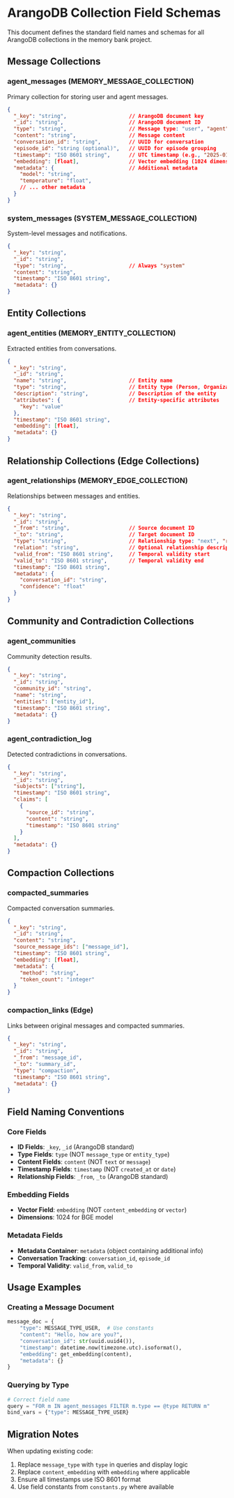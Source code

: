 # ArangoDB Collection Field Schemas

This document defines the standard field names and schemas for all ArangoDB collections in the memory bank project.

## Message Collections

### agent_messages (MEMORY_MESSAGE_COLLECTION)
Primary collection for storing user and agent messages.

```json
{
  "_key": "string",                    // ArangoDB document key
  "_id": "string",                     // ArangoDB document ID
  "type": "string",                    // Message type: "user", "agent", "system"
  "content": "string",                 // Message content
  "conversation_id": "string",         // UUID for conversation
  "episode_id": "string (optional)",   // UUID for episode grouping
  "timestamp": "ISO 8601 string",      // UTC timestamp (e.g., "2025-01-17T10:30:00Z")
  "embedding": [float],                // Vector embedding (1024 dimensions for BGE)
  "metadata": {                        // Additional metadata
    "model": "string",
    "temperature": "float",
    // ... other metadata
  }
}
```

### system_messages (SYSTEM_MESSAGE_COLLECTION)
System-level messages and notifications.

```json
{
  "_key": "string",
  "_id": "string",
  "type": "string",                    // Always "system"
  "content": "string",
  "timestamp": "ISO 8601 string",
  "metadata": {}
}
```

## Entity Collections

### agent_entities (MEMORY_ENTITY_COLLECTION)
Extracted entities from conversations.

```json
{
  "_key": "string",
  "_id": "string",
  "name": "string",                    // Entity name
  "type": "string",                    // Entity type (Person, Organization, etc.)
  "description": "string",             // Description of the entity
  "attributes": {                      // Entity-specific attributes
    "key": "value"
  },
  "timestamp": "ISO 8601 string",
  "embedding": [float],
  "metadata": {}
}
```

## Relationship Collections (Edge Collections)

### agent_relationships (MEMORY_EDGE_COLLECTION)
Relationships between messages and entities.

```json
{
  "_key": "string",
  "_id": "string",
  "_from": "string",                   // Source document ID
  "_to": "string",                     // Target document ID
  "type": "string",                    // Relationship type: "next", "refers_to", etc.
  "relation": "string",                // Optional relationship description
  "valid_from": "ISO 8601 string",     // Temporal validity start
  "valid_to": "ISO 8601 string",       // Temporal validity end
  "timestamp": "ISO 8601 string",
  "metadata": {
    "conversation_id": "string",
    "confidence": "float"
  }
}
```

## Community and Contradiction Collections

### agent_communities
Community detection results.

```json
{
  "_key": "string",
  "_id": "string",
  "community_id": "string",
  "name": "string",
  "entities": ["entity_id"],
  "timestamp": "ISO 8601 string",
  "metadata": {}
}
```

### agent_contradiction_log
Detected contradictions in conversations.

```json
{
  "_key": "string",
  "_id": "string",
  "subjects": ["string"],
  "timestamp": "ISO 8601 string",
  "claims": [
    {
      "source_id": "string",
      "content": "string",
      "timestamp": "ISO 8601 string"
    }
  ],
  "metadata": {}
}
```

## Compaction Collections

### compacted_summaries
Compacted conversation summaries.

```json
{
  "_key": "string",
  "_id": "string",
  "content": "string",
  "source_message_ids": ["message_id"],
  "timestamp": "ISO 8601 string",
  "embedding": [float],
  "metadata": {
    "method": "string",
    "token_count": "integer"
  }
}
```

### compaction_links (Edge)
Links between original messages and compacted summaries.

```json
{
  "_key": "string",
  "_id": "string",
  "_from": "message_id",
  "_to": "summary_id",
  "type": "compaction",
  "timestamp": "ISO 8601 string",
  "metadata": {}
}
```

## Field Naming Conventions

### Core Fields
- **ID Fields**: `_key`, `_id` (ArangoDB standard)
- **Type Fields**: `type` (NOT `message_type` or `entity_type`)
- **Content Fields**: `content` (NOT `text` or `message`)
- **Timestamp Fields**: `timestamp` (NOT `created_at` or `date`)
- **Relationship Fields**: `_from`, `_to` (ArangoDB standard)

### Embedding Fields
- **Vector Field**: `embedding` (NOT `content_embedding` or `vector`)
- **Dimensions**: 1024 for BGE model

### Metadata Fields
- **Metadata Container**: `metadata` (object containing additional info)
- **Conversation Tracking**: `conversation_id`, `episode_id`
- **Temporal Validity**: `valid_from`, `valid_to`

## Usage Examples

### Creating a Message Document
```python
message_doc = {
    "type": MESSAGE_TYPE_USER,  # Use constants
    "content": "Hello, how are you?",
    "conversation_id": str(uuid.uuid4()),
    "timestamp": datetime.now(timezone.utc).isoformat(),
    "embedding": get_embedding(content),
    "metadata": {}
}
```

### Querying by Type
```python
# Correct field name
query = "FOR m IN agent_messages FILTER m.type == @type RETURN m"
bind_vars = {"type": MESSAGE_TYPE_USER}
```

## Migration Notes

When updating existing code:
1. Replace `message_type` with `type` in queries and display logic
2. Replace `content_embedding` with `embedding` where applicable
3. Ensure all timestamps use ISO 8601 format
4. Use field constants from `constants.py` where available
